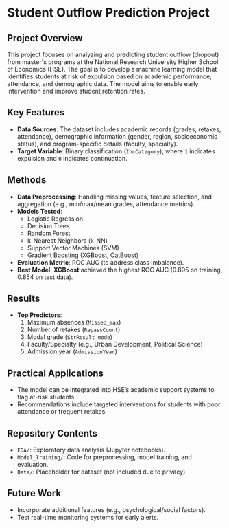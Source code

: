 # Student Outflow Prediction Project

## Project Overview
This project focuses on analyzing and predicting student outflow (dropout) from master's programs at the National Research University Higher School of Economics (HSE). The goal is to develop a machine learning model that identifies students at risk of expulsion based on academic performance, attendance, and demographic data. The model aims to enable early intervention and improve student retention rates.

## Key Features
- **Data Sources**: The dataset includes academic records (grades, retakes, attendance), demographic information (gender, region, socioeconomic status), and program-specific details (faculty, specialty).
- **Target Variable**: Binary classification (`IncCategory`), where `1` indicates expulsion and `0` indicates continuation.

## Methods
- **Data Preprocessing**: Handling missing values, feature selection, and aggregation (e.g., min/max/mean grades, attendance metrics).
- **Models Tested**:
  - Logistic Regression
  - Decision Trees
  - Random Forest
  - k-Nearest Neighbors (k-NN)
  - Support Vector Machines (SVM)
  - Gradient Boosting (XGBoost, CatBoost)
- **Evaluation Metric**: ROC AUC (to address class imbalance).
- **Best Model**: **XGBoost** achieved the highest ROC AUC (0.895 on training, 0.854 on test data).

## Results
- **Top Predictors**:
  1. Maximum absences (`Missed_max`)
  2. Number of retakes (`RepassCount`)
  3. Modal grade (`StrResult_mode`)
  4. Faculty/Specialty (e.g., Urban Development, Political Science)
  5. Admission year (`AdmissionYear`)

## Practical Applications
- The model can be integrated into HSE’s academic support systems to flag at-risk students.
- Recommendations include targeted interventions for students with poor attendance or frequent retakes.

## Repository Contents
- `EDA/`: Exploratory data analysis (Jupyter notebooks).
- `Model_Training/`: Code for preprocessing, model training, and evaluation.
- `Data/`: Placeholder for dataset (not included due to privacy).

## Future Work
- Incorporate additional features (e.g., psychological/social factors).
- Test real-time monitoring systems for early alerts.
